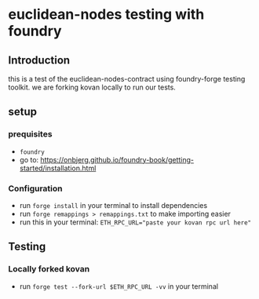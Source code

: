 # euclidean-nodes testing with foundry

## Introduction
this is a test of the euclidean-nodes-contract using foundry-forge testing toolkit.
we are forking kovan locally to run our tests.

## setup

### prequisites
* `foundry`
* go to: https://onbjerg.github.io/foundry-book/getting-started/installation.html

### Configuration
* run `forge install` in your terminal to install dependencies
* run `forge remappings > remappings.txt` to make importing easier
* run this in your terminal: `ETH_RPC_URL="paste your kovan rpc url here"`

## Testing

### Locally forked kovan
* run `forge test --fork-url $ETH_RPC_URL -vv` in your terminal

 